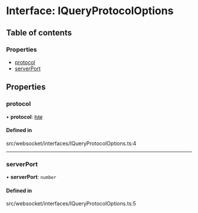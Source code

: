 # Interface: IQueryProtocolOptions

## Table of contents

### Properties

- [protocol](../wiki/IQueryProtocolOptions#protocol)
- [serverPort](../wiki/IQueryProtocolOptions#serverport)

## Properties

### protocol

• **protocol**: [`RAW`](../wiki/QueryProtocol#raw)

#### Defined in

src/websocket/interfaces/IQueryProtocolOptions.ts:4

___

### serverPort

• **serverPort**: `number`

#### Defined in

src/websocket/interfaces/IQueryProtocolOptions.ts:5
